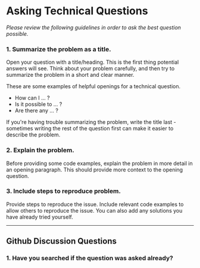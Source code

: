 # Asking Technical Questions

*Please review the following guidelines in order to ask the best question possible.*

### 1. Summarize the problem as a title.

Open your question with a title/heading. This is the first thing potential answers will see. Think about your
problem carefully, and then try to summarize the problem in a short and clear manner.

These are some examples of helpful openings for a technical question.

- How can I ... ?
- Is it possible to ... ?
- Are there any ... ?

If you're having trouble summarizing the problem, write the title last - sometimes writing the rest of the question first can make it easier to describe the problem.


### 2. Explain the problem.

Before providing some code examples, explain the problem in more detail in an opening paragraph. This should provide more context to the opening question. 


### 3. Include steps to reproduce problem.

Provide steps to reproduce the issue. Include relevant code examples to allow others to reproduce the issue. You can also add any solutions you have already tried yourself.

---

## Github Discussion Questions

### 1. Have you searched if the question was asked already?
